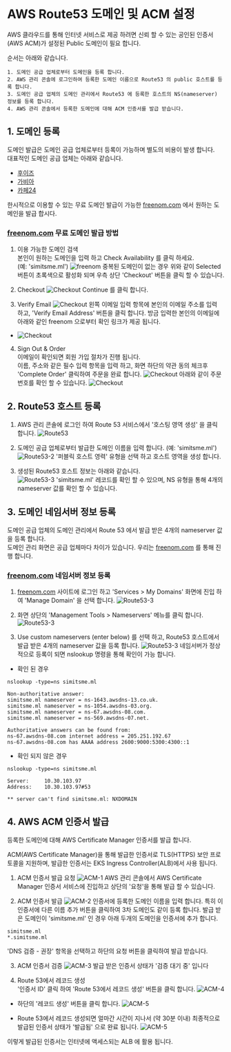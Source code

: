 # AWS Route53 도메인 및 ACM 설정
AWS 클라우드를 통해 인터넷 서비스로 제공 하려면 신뢰 할 수 있는 공인된 인증서(AWS ACM)가 설정된 Public 도메인이 필요 합니다.  

순서는 아래와 같습니다.
```
1. 도메인 공급 업체로부터 도메인을 등록 합니다.
2. AWS 관리 콘솔에 로그인하여 등록한 도메인 이름으로 Route53 의 public 호스트를 등록 합니다.
3. 도메인 공급 업체의 도메인 관리에서 Route53 에 등록한 호스트의 NS(nameserver) 정보를 등록 합니다.
4. AWS 관리 콘솔에서 등록한 도메인에 대해 ACM 인증서를 발급 받습니다. 
```

## 1. 도메인 등록
도메인 발급은 도메인 공급 업체로부터 등록이 가능하며 별도의 비용이 발생 합니다.  
대표적인 도메인 공급 업체는 아래와 같습니다. 
- [후이즈](https://domain.whois.co.kr/)
- [가비아](https://www.gabia.com/)
- [카페24](https://hosting.cafe24.com/)

한시적으로 이용할 수 있는 무료 도메인 발급이 가능한 [freenom.com](https://freenom.com) 에서 원하는 도메인을 발급 합시다.

### [freenom.com](https://freenom.com) 무료 도메인 발급 방법
1. 이용 가능한 도메인 검색    
본인이 원하는 도메인을 입력 하고 Check Availability 를 클릭 하세요.  
(예: 'simitsme.ml')
![freenom](./images/fireshot-20211117-005.png)
중복된 도메인이 없는 경우 위와 같이 Selected 버튼이 초록색으로 활성화 되며 우측 상단 'Checkout' 버튼을 클릭 할 수 있습니다.


2. Checkout
![Checkout](./images/fireshot-20211117-007.png) 
Continue 를 클릭 합니다.


3. Verify Email
![Checkout](./images/fireshot-20211117-006.png)
왼쪽 이메일 입력 항목에 본인의 이메일 주소를 입력 하고, 'Verify Email Address' 버튼을 클릭 합니다.
방금 입력한 본인의 이메일에 아래와 같인 freenom 으로부터 확인 링크가 제공 됩니다.
- ![Checkout](./images/fireshot-20211117-007-1.png)


4. Sign Out & Order  
이메일이 확인되면 회원 가입 절차가 진행 됩니다.  
이름, 주소와 같은 필수 입력 항목을 입력 하고, 화면 하단의 약관 동의 체크후 'Complete Order' 클릭하여 주문을 완료 합니다.
![Checkout](./images/fireshot-20211117-008.png) 
아래와 같이 주문 번호를 확인 할 수 있습니다. 
![Checkout](./images/fireshot-20211117-009.png)


## 2. Route53 호스트 등록
1. AWS 관리 콘솔에 로그인 하여 Route 53 서비스에서 '호스팅 영역 생성' 을 클릭 합니다.
![Route53](./images/fireshot-20211118-010.png)


2. 도메인 공급 업체로부터 발급한 도메인 이름을 입력 합니다.
(예: 'simitsme.ml')
![Route53-2](./images/fireshot-20211118-011.png)
'퍼블릭 호스트 영력' 유형을 선택 하고 호스트 영역을 생성 합니다.


3. 생성된 Route53 호스트 정보는 아래와 같습니다.  
![Route53-3](./images/fireshot-20211118-012.png)
'simitsme.ml' 레코드를 확인 할 수 있으며, NS 유형을 통해 4개의 nameserver 값를 확인 할 수 있습니다.

## 3. 도메인 네임서버 정보 등록
도메인 공급 업체의 도메인 관리에서 Route 53 에서 발급 받은 4개의 nameserver 값을 등록 합니다.  
도메인 관리 화면은 공급 업체마다 차이가 있습니다. 우리는 [freenom.com](https://freenom.com) 를 통해 진행 합니다.

### [freenom.com](https://freenom.com) 네임서버 정보 등록
1. [freenom.com](https://freenom.com) 사이트에 로그인 하고 'Services > My Domains' 화면에 진입 하여 'Manage Domain' 을 선택 합니다.
![Route53-3](./images/fireshot-20211118-013.png)


2. 화면 상단의 'Management Tools > Nameservers' 메뉴를 클릭 합니다. 
![Route53-3](./images/fireshot-20211118-015.png)


3. Use custom nameservers (enter below) 를 선택 하고, Route53 호스트에서 발급 받은 4개의 nameserver 값을 등록 합니다.
![Route53-3](./images/fireshot-20211118-016.png)
네임서버가 정상적으로 등록이 되면 nslookup 명령을 통해 확인이 가능 합니다.
- 확인 된 경우  
```
nslookup -type=ns simitsme.ml

Non-authoritative answer:
simitsme.ml	nameserver = ns-1643.awsdns-13.co.uk.
simitsme.ml	nameserver = ns-1054.awsdns-03.org.
simitsme.ml	nameserver = ns-67.awsdns-08.com.
simitsme.ml	nameserver = ns-569.awsdns-07.net.

Authoritative answers can be found from:
ns-67.awsdns-08.com	internet address = 205.251.192.67
ns-67.awsdns-08.com	has AAAA address 2600:9000:5300:4300::1
```

- 확인 되지 않은 경우 
```
nslookup -type=ns simitsme.ml

Server:		10.30.103.97
Address:	10.30.103.97#53

** server can't find simitsme.ml: NXDOMAIN
```

## 4. AWS ACM 인증서 발급
등록한 도메인에 대해 AWS Certificate Manager 인증서를 발급 합니다.
 
ACM(AWS Certificate Manager)을 통해 발급한 인증서로 TLS(HTTPS) 보안 프로토콜을 지원하며,
발급한 인증서는 EKS Ingress Controller(ALB)에서 사용 됩니다. 

1. ACM 인증서 발급 요청 
![ACM-1](./images/fireshot-20211118-017.png)
AWS 관리 콘솔에서 AWS Certificate Manager 인증서 서비스에 진입하고 상단의 '요청'을 통해 발급 할 수 있습니다.  


2. ACM 인증서 발급
![ACM-2](./images/fireshot-20211118-018.png)
인증서에 등록한 도메인 이름을 입력 합니다. 특히 이 인증서에 다른 이름 추가 버튼을 클릭하여 3차 도메인도 같이 등록 합니다.
발급 받은 도메인이 'simitsme.ml' 인 경우 아래 두개의 도메인을 인증서에 추가 합니다. 
```
simitsme.ml
*.simitsme.ml
```
'DNS 검증 - 권장' 항목을 선택하고 하단의 요청 버튼을 클릭하여 발급 받습니다.


3. ACM 인증서 검증
![ACM-3](./images/fireshot-20211118-019.png)
발급 받은 인증서 상태가 '검증 대기 중' 입니다


4. Route 53에서 레코드 생성  
'인증서 ID' 클릭 하여 'Route 53에서 레코드 생성' 버튼을 클릭 합니다.
![ACM-4](./images/fireshot-20211118-020.png)

- 하단의 '레코드 생성' 버튼을 클릭 합니다.
![ACM-5](./images/fireshot-20211118-021.png)

- Route 53에서 레코드 생성되면 얼마간 시간이 지나서 (약 30분 이내) 최종적으로 발급된 인증서 상태가 '발급됨' 으로 완료 됩니다. 
![ACM-5](./images/fireshot-20211118-022.png)

이렇게 발급된 인증서는 인터넷에 액세스되는 ALB 에 활용 됩니다.

